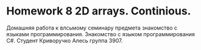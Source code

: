 # Homework 8 2D arrays. Continious.

Домашняя работа к влсьмому семинару предмета знакомство с языками программирования. Знакомство с языком программирования C#.
Студент Криворучко Алесь группа 3907.
